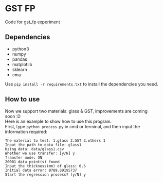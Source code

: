 # GST FP
Code for gst_fp experiment

## Dependencies
+ python3  
+ numpy  
+ pandas  
+ matplotlib  
+ sklearn  
+ cma  

Use `pip install -r requirements.txt` to install the dependencies you need.

## How to use
Now we support two materials: glass & GST, improvements are coming soon :D  
Here is an example to show how to use this program.  
First, type `python process.py` in cmd or terminal, and then input the information required:  
```
The material to test: 1.glass 2.GST 3.others 1
Input the path to data file: glass1
Using data: data/glass1.csv
Whether we use transfer: [y/N] y
Transfer mode: ON
20001 data point(s) found
Input the thickness(mm) of glass: 0.5
Initial data error: 8789.89195737
Start the regression process? [y/N] y
```

